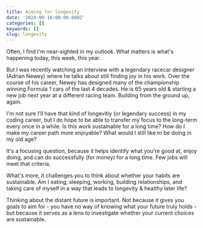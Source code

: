 ```yaml
---
title: Aiming for longevity
date: '2024-09-10:00:00.000Z'
categories: []
keywords: []
slug: longevity
---
```


Often, I find I'm near-sighted in my outlook. What matters is what's happening today, this week, this year.

But I was recently watching an interview with a legendary racecar designer (Adrian Newey) where he talks about still finding joy in his work. Over the course of his career, Newey has designed many of the championship winning Formula 1 cars of the last 4 decades. He is 65 years old &  starting a new job next year at a different racing team. Building from the ground up, again.

I'm not sure I'll have that kind of longevitiy (or legendary success) in my coding career, but I do hope to be able to transfer my focus to the long-term every once in a while. Is this work sustainable for a long time? How do I make my career path more enjoyable? What would I still like to be doing in my old age?

It's a focusing question, because it helps identify what you're good at, enjoy doing, and can do successfully (for money) for a long time. Few jobs will meet that criteria.

What's more, it challenges you to think about whether your habits are sustainable. Am I eating, sleeping, working, building relationships, and taking care of myself in a way that leads to longevity & healthy later life?

Thinking about the distant future is important. Not because it gives you goals to aim for - you have no way of knowing what your future truly holds - but because it serves as a lens to investigate whether your current choices are sustainable.
